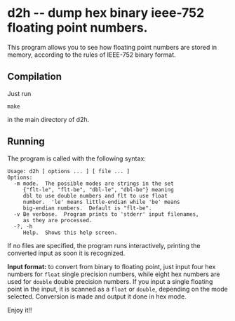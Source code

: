 # d2h -- dump hex binary ieee-752 floating point numbers.

This program allows you to see how floating point numbers are
stored in memory, according to the rules of IEEE-752 binary
format.

## Compilation

Just run

```
make
```

in the main directory of d2h.

## Running

The program is called with the following syntax:

```
Usage: d2h [ options ... ] [ file ... ]
Options:
  -m mode.  The possible modes are strings in the set 
     {"flt-le", "flt-be", "dbl-le", "dbl-be"} meaning
     dbl to use double numbers and flt to use float
     number.  'le' means little-endian while 'be' means
     big-endian numbers.  Default is "flt-be".
  -v Be verbose.  Program prints to 'stderr' input filenames,
     as they are processed.
  -?, -h
     Help.  Shows this help screen.
```

If no files are specified, the program runs interactively,
printing the converted input as soon it is recognized.

**Input format:** to convert from binary to floating point, just
input four hex numbers for `float` single precision numbers,
while eight hex numbers are used for `double` double precision
numbers.  If you input a single floating point in the input, it
is scanned as a `float` or `double`, depending on the mode
selected.  Conversion is made and output it done in hex mode.

Enjoy it!!
